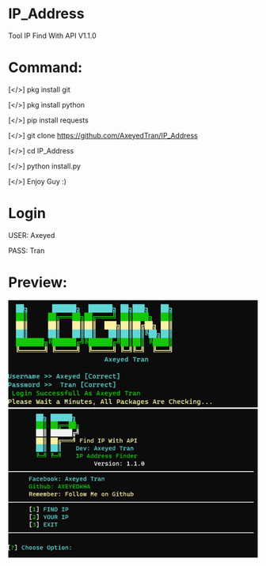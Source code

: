# IP_Address

Tool IP Find With API V1.1.0

# Command:

[</>] pkg install git

[</>] pkg install python

[</>] pip install requests

[</>] git clone https://github.com/AxeyedTran/IP_Address

[</>] cd IP_Address

[</>] python install.py

[</>] Enjoy Guy :)

# Login

USER: Axeyed

PASS: Tran

# Preview:
<img src = "preview1.png">
<img src = "preview2.png">

